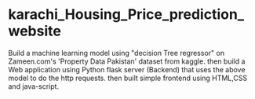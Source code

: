 # karachi_Housing_Price_prediction_website
Build a machine learning model using "decision Tree regressor" on Zameen.com's 'Property Data Pakistan' dataset from kaggle. 
then build a Web application using Python flask server (Backend) that uses the above model to do the http requests.
then built simple frontend using HTML,CSS and java-script. 

